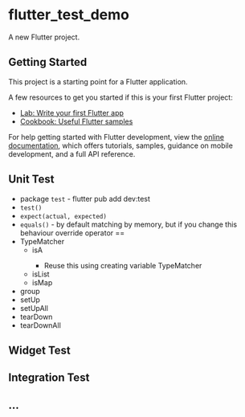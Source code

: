 # flutter_test_demo

A new Flutter project.

## Getting Started

This project is a starting point for a Flutter application.

A few resources to get you started if this is your first Flutter project:

- [Lab: Write your first Flutter app](https://docs.flutter.dev/get-started/codelab)
- [Cookbook: Useful Flutter samples](https://docs.flutter.dev/cookbook)

For help getting started with Flutter development, view the
[online documentation](https://docs.flutter.dev/), which offers tutorials,
samples, guidance on mobile development, and a full API reference.



## Unit Test

- package `test` - flutter pub add dev:test
- `test()`
- `expect(actual, expected)`
- `equals()` - by default matching by memory, but if you change this behaviour override operator ==
- TypeMatcher
    - isA<T>
        - Reuse this using creating variable TypeMatcher
    - isList
    - isMap
- group
- setUp
- setUpAll
- tearDown
- tearDownAll

## Widget Test

## Integration Test

## ...
